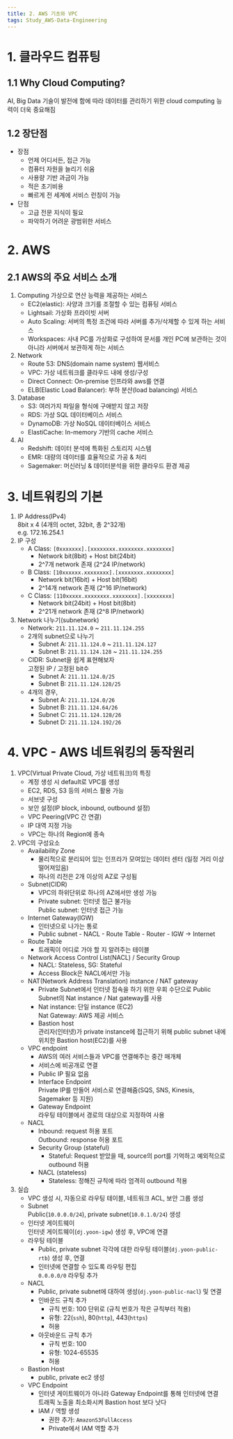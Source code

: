 ```yaml
---
title: 2. AWS 기초와 VPC
tags: Study_AWS-Data-Engineering
---
```


<!--more-->

# 1. 클라우드 컴퓨팅
## 1.1 Why Cloud Computing?
AI, Big Data 기술이 발전에 함에 따라 데이터를 관리하기 위한 cloud computing 능력이 더욱 중요해짐

## 1.2 장단점
- 장점
    - 언제 어디서든, 접근 가능
    - 컴퓨터 자원을 늘리기 쉬움
    - 사용량 기반 과금이 가능
    - 적은 초기비용
    - 빠르게 전 세계에 서비스 런칭이 가능
- 단점
    - 고급 전문 지식이 필요
    - 파악하기 어려운 광범위한 서비스


# 2. AWS
## 2.1 AWS의 주요 서비스 소개
1. Computing
   가상으로 연산 능력을 제공하는 서비스
   - EC2(elastic): 사양과 크기를 조절할 수 있는 컴퓨팅 서비스
   - Lightsail: 가상화 프라이빗 서버
   - Auto Scaling: 서버의 특정 조건에 따라 서버를 추가/삭제할 수 있게 하는 서비스
   - Workspaces: 사내 PC를 가상화로 구성하여 문서를 개인 PC에 보관하는 것이 아니라 서버에서 보관하게 하는 서비스
2. Network
    - Route 53: DNS(domain name system) 웹서비스
    - VPC: 가상 네트워크를 클라우드 내에 생성/구성
    - Direct Connect: On-premise 인프라와 aws를 연결
    - ELB(Elastic Load Balancer): 부하 분산(load balancing) 서비스
3. Database
    - S3: 여러가지 파일을 형식에 구애받지 않고 저장
    - RDS: 가상 SQL 데이터베이스 서비스
    - DynamoDB: 가상 NoSQL 데이터베이스 서비스
    - ElastiCache: In-memory 기반의 cache 서비스
4. AI
   - Redshift: 데이터 분석에 특화된 스토리지 시스템
   - EMR: 대량의 데이터를 효율적으로 가공 & 처리
   - Sagemaker: 머신러닝 & 데이터분석을 위한 클라우드 환경 제공


# 3. 네트워킹의 기본
1. IP Address(IPv4) \
    8bit x 4 (4개의 octet, 32bit, 총 2^32개) \
    e.g. 172.16.254.1
2. IP 구성
    - A Class: `[0xxxxxxx].[xxxxxxxx.xxxxxxxx.xxxxxxxx]`
        - Network bit(8bit) + Host bit(24bit)
        - 2^7개 network 존재 (2^24 IP/network)
    - B Class: `[10xxxxxx.xxxxxxxx].[xxxxxxxx.xxxxxxxx]`
        - Network bit(16bit) + Host bit(16bit)
        - 2^14개 network 존재 (2^16 IP/network)
    - C Class: `[110xxxxx.xxxxxxxx.xxxxxxxx].[xxxxxxxx]`
        - Network bit(24bit) + Host bit(8bit)
        - 2^21개 network 존재 (2^8 IP/network)
3. Network 나누기(subnetwork)
    - Network: `211.11.124.0` ~ `211.11.124.255`
    - 2개의 subnet으로 나누기
        - Subnet A: `211.11.124.0` ~ `211.11.124.127`
        - Subnet B: `211.11.124.128` ~ `211.11.124.255`
    - CIDR: Subnet을 쉽게 표현해보자 \
        고정된 IP / 고정된 bit수
        - Subnet A: `211.11.124.0/25`
        - Subnet B: `211.11.124.128/25`
    - 4개의 경우,
        - Subnet A: `211.11.124.0/26`
        - Subnet B: `211.11.124.64/26`
        - Subnet C: `211.11.124.128/26`
        - Subnet D: `211.11.124.192/26`


# 4. VPC - AWS 네트워킹의 동작원리
1. VPC(Virtual Private Cloud, 가상 네트워크)의 특징
    - 계정 생성 시 default로 VPC를 생성
    - EC2, RDS, S3 등의 서비스 활용 가능
    - 서브넷 구성
    - 보안 설정(IP block, inbound, outbound 설정)
    - VPC Peering(VPC 간 연결)
    - IP 대역 지정 가능
    - VPC는 하나의 Region에 종속
2. VPC의 구성요소
    - Availability Zone
        - 물리적으로 분리되어 있는 인프라가 모여있는 데이터 센터 (일정 거리 이상 떨어져있음)
        - 하나의 리전은 2개 이상의 AZ로 구성됨
    - Subnet(CIDR)
        - VPC의 하위단위로 하나의 AZ에서만 생성 가능
        - Private subnet: 인터넷 접근 불가능 \
          Public subnet: 인터넷 접근 가능
    - Internet Gateway(IGW)
        - 인터넷으로 나가는 통로
        - Public subnet - NACL - Route Table - Router - IGW -> Internet
    - Route Table
        - 트래픽이 어디로 가야 할 지 알려주는 테이블
    - Network Access Control List(NACL) / Security Group
        - NACL: Stateless, SG: Stateful
        - Access Block은 NACL에서만 가능
    - NAT(Network Address Translation) instance / NAT gateway
        - Private Subnet에서 인터넷 접속을 하기 위한 우회 수단으로 Public Subnet의 Nat instance / Nat gateway를 사용
        - Nat instance: 단일 instance (EC2) \
          Nat Gateway: AWS 제공 서비스
        - Bastion host \
          관리자(인터넷)가 private instance에 접근하기 위해 public subnet 내에 위치한 Bastion host(EC2)를 사용
    - VPC endpoint
        - AWS의 여러 서비스들과 VPC를 연결해주는 중간 매개체
        - 서비스에 비공개로 연결
        - Public IP 필요 없음
        - Interface Endpoint \
        Private IP를 만들어 서비스로 연결해줌(SQS, SNS, Kinesis, Sagemaker 등 지원)
        - Gateway Endpoint \
        라우팅 테이블에서 경로의 대상으로 지정하여 사용
    - NACL
        - Inbound: request 허용 포트 \
        Outbound: response 허용 포트
        - Security Group (stateful)
            - Stateful: Request 받았을 때, source의 port를 기억하고 예외적으로 outbound 허용
        - NACL (stateless)
            - Stateless: 정해진 규칙에 따라 엄격히 outbound 적용
3. 실습
    - VPC 생성 시, 자동으로 라우팅 테이블, 네트워크 ACL, 보안 그룹 생성
    - Subnet \
    Public(`10.0.0.0/24`), private subnet(`10.0.1.0/24`) 생성
    - 인터넷 게이트웨이 \
    인터넷 게이트웨이(`dj.yoon-igw`) 생성 후, VPC에 연결
    - 라우팅 테이블
        - Public, private subnet 각각에 대한 라우팅 테이블(`dj.yoon-public-rtb`) 생성 후, 연결
        - 인터넷에 연결할 수 있도록 라우팅 편집 \
        `0.0.0.0/0` 라우팅 추가
    - NACL
        - Public, private subnet에 대하여 생성(`dj.yoon-public-nacl`) 및 연결
        - 인바운드 규칙 추가
            - 규칙 번호: 100 단위로 (규칙 번호가 작은 규칙부터 적용)
            - 유형: 22(`ssh`), 80(`http`), 443(`https`)
            - 허용
        - 아웃바운드 규칙 추가
            - 규칙 번호: 100
            - 유형: 1024-65535
            - 허용
    - Bastion Host
        - public, private ec2 생성
    - VPC Endpoint
        - 인터넷 게이트웨이가 아니라 Gateway Endpoint를 통해 인터넷에 연결 \
        트래픽 노출을 최소화시켜 Bastion host 보다 낫다
        - IAM / 역할 생성
            - 권한 추가: `AmazonS3FullAccess`
            - Private에서 IAM 역할 추가
